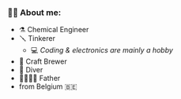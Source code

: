 ### :man_technologist: About me:

 - :alembic: Chemical Engineer
 - :screwdriver: Tinkerer
   - :computer: _Coding & electronics are mainly a hobby_
 - :beer: Craft Brewer 
 - :octopus: Diver
 - :family_man_woman_girl_boy: Father
 - from Belgium :belgium: 

